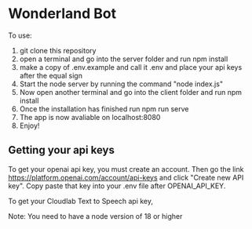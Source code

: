 # Wonderland Bot

To use:
1. git clone this repository
2. open a terminal and go into the server folder and run npm install
3. make a copy of .env.example and call it .env and place your api keys after the equal sign
4. Start the node server by running the command "node index.js"
4. Now open another terminal and go into the client folder and run npm install
5. Once the installation has finished run npm run serve
6. The app is now avaliable on localhost:8080
7. Enjoy!

## Getting your api keys
To get your openai api key, you must create an account. Then go the link https://platform.openai.com/account/api-keys and click "Create new API key". Copy paste that key into your .env file after OPENAI_API_KEY. 

To get your Cloudlab Text to Speech api key, 



Note: You need to have a node version of 18 or higher




